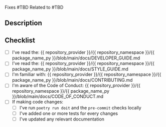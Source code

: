 <!--

First off, thanks for contributing!

Make sure to review the documentation on the Style Guide, Developer Notes, and other information that can help a PR move smoothly. See the checklist at the bottom of this template for links

 -->
<!-- TODO: Specify the issue number(s) associated with the changes here -->
Fixes #TBD
Related to #TBD

## Description

<!-- TODO: Describe the purpose and high-level explanation of the changes -->

## Checklist

<!-- TODO: Check-off all items with an `x` (`[x]`) -->

- [ ] I've read the: {{ repository_provider }}/{{ repository_namespace }}/{{ package_name_py }}/blob/main/docs/DEVELOPER_GUIDE.md
- [ ] I've read the: {{ repository_provider }}/{{ repository_namespace }}/{{ package_name_py }}/blob/main/docs/STYLE_GUIDE.md
- [ ] I'm familiar with: {{ repository_provider }}/{{ repository_namespace }}/{{ package_name_py }}/blob/main/docs/CONTRIBUTING.md
- [ ] I'm aware of the Code of Conduct: {{ repository_provider }}/{{ repository_namespace }}/{{ package_name_py }}/blob/main/docs/CODE_OF_CONDUCT.md
- [ ] If making code changes:
    - [ ] I've run `poetry run doit` and the `pre-commit` checks locally
    - [ ] I've added one or more tests for every changes
    - [ ] I've updated any relevant documentation

<!-- 'calcipy:skip_tags' -->

